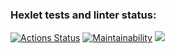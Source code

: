 ### Hexlet tests and linter status:
[![Actions Status](https://github.com/MaksimGoryachev/python-project-49/actions/workflows/hexlet-check.yml/badge.svg)](https://github.com/MaksimGoryachev/python-project-49/actions)
[![Maintainability](https://api.codeclimate.com/v1/badges/3ba217970a150c790db8/maintainability)](https://codeclimate.com/github/MaksimGoryachev/python-project-49/maintainability)
<a href="https://codeclimate.com/github/MaksimGoryachev/python-project-49/test_coverage"><img src="https://api.codeclimate.com/v1/badges/3ba217970a150c790db8/test_coverage" /></a>
